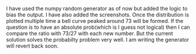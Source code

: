 I have used the numpy random generator as of now but added the logic to bias the output. I have also added the screenshots. Once the distribution is plotted multiple time a bell curve peaked around 73 will be formed. If the question is to have an absolute prob(which is I guess not logical) then I can compare the ratio with 73/27 with each new number. But the current solution solves the probabilty problem very well. I am writing the generator will revert back soon.